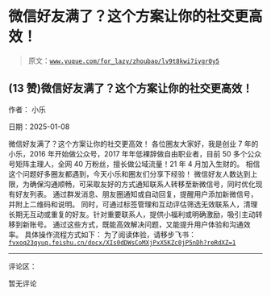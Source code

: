 # 微信好友满了？这个方案让你的社交更高效！

> 原文：[`www.yuque.com/for_lazy/zhoubao/lv9t8kwi7iygr0y5`](https://www.yuque.com/for_lazy/zhoubao/lv9t8kwi7iygr0y5)

## (13 赞)微信好友满了？这个方案让你的社交更高效！

作者： 小乐

日期：2025-01-08

微信好友满了？这个方案让你的社交更高效！
各位圈友大家好，我是创业 7 年的小乐，2016 年开始做公众号，2017 年年低裸辞做自由职业者，目前 50 多个公众号矩阵主理人，全网 40 万粉丝，擅长做公域流量！21 年 4 月加入生财的。
相信这个问题好多圈友都遇到，今天小乐和圈友们分享下经验！
微信好友人数达到上限，为确保沟通顺畅，可采取友好的方式通知联系人转移至新微信号，同时优化现有好友列表。
通过群发消息、朋友圈通知或自动回复，提醒用户添加新微信号，并附上二维码和说明。
同时，可通过标签管理和互动评估筛选无效联系人，清理长期无互动或重复的好友。针对重要联系人，提供小福利或明确激励，吸引主动转移到新账号。
通过这些方式，既能高效解决问题，又能提升用户体验和沟通效率。 具体操作流程方式如下： 为了阅读体验，请移步飞书： [`fvxoq23qyuq.feishu.cn/docx/XIs0dDWsCoMXjPxX5KZc0jP5nDh?reRdXZ=1`](https://fvxoq23qyuq.feishu.cn/docx/XIs0dDWsCoMXjPxX5KZc0jP5nDh?reRdXZ=1)

* * *

评论区：

暂无评论